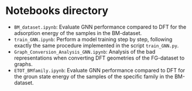 # Notebooks directory

- `BM_dataset.ipynb`: Evaluate GNN performance compared to DFT for the adsorption energy of the samples in the BM-dataset.
- `train_GNN.ipynb`: Perform a model training step by step, following exactly the same procedure implemented in the script `train_GNN.py`.
- `Graph_Conversion_Analysis_GNN.ipynb`: Analysis of the bad representations when converting DFT geometries of the FG-dataset to graphs.
- `ETOT_BMfamily.ipynb`: Evaluate GNN performance compared to DFT for the groun state energy of the samples of the specific family in the BM-dataset.